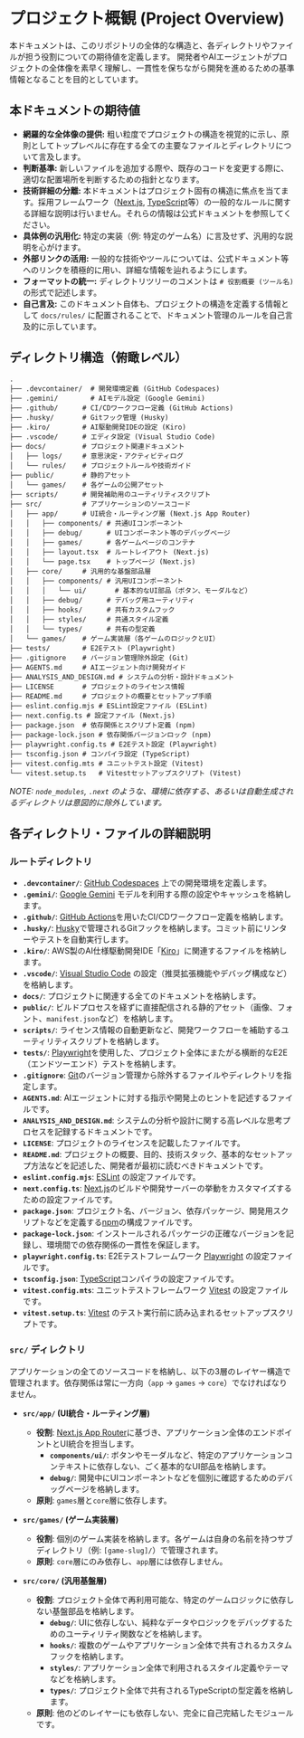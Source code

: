 # プロジェクト概観 (Project Overview)

本ドキュメントは、このリポジトリの全体的な構造と、各ディレクトリやファイルが担う役割についての期待値を定義します。
開発者やAIエージェントがプロジェクトの全体像を素早く理解し、一貫性を保ちながら開発を進めるための基準情報となることを目的としています。

## 本ドキュメントの期待値

-   **網羅的な全体像の提供:** 粗い粒度でプロジェクトの構造を視覚的に示し、原則としてトップレベルに存在する全ての主要なファイルとディレクトリについて言及します。
-   **判断基準:** 新しいファイルを追加する際や、既存のコードを変更する際に、適切な配置場所を判断するための指針となります。
-   **技術詳細の分離:** 本ドキュメントはプロジェクト固有の構造に焦点を当てます。採用フレームワーク（[Next.js](https://nextjs.org/), [TypeScript](https://www.typescriptlang.org/)等）の一般的なルールに関する詳細な説明は行いません。それらの情報は公式ドキュメントを参照してください。
-   **具体例の汎用化:** 特定の実装（例: 特定のゲーム名）に言及せず、汎用的な説明を心がけます。
-   **外部リンクの活用:** 一般的な技術やツールについては、公式ドキュメント等へのリンクを積極的に用い、詳細な情報を辿れるようにします。
-   **フォーマットの統一:** ディレクトリツリーのコメントは `# 役割概要 (ツール名)` の形式で記述します。
-   **自己言及:** このドキュメント自体も、プロジェクトの構造を定義する情報として `docs/rules/` に配置されることで、ドキュメント管理のルールを自己言及的に示しています。

## ディレクトリ構造（俯瞰レベル）

```
.
├── .devcontainer/  # 開発環境定義 (GitHub Codespaces)
├── .gemini/        # AIモデル設定 (Google Gemini)
├── .github/      # CI/CDワークフロー定義 (GitHub Actions)
├── .husky/       # Gitフック管理 (Husky)
├── .kiro/        # AI駆動開発IDEの設定 (Kiro)
├── .vscode/      # エディタ設定 (Visual Studio Code)
├── docs/         # プロジェクト関連ドキュメント
│   ├── logs/     # 意思決定・アクティビティログ
│   └── rules/    # プロジェクトルールや技術ガイド
├── public/       # 静的アセット
│   └── games/    # 各ゲームの公開アセット
├── scripts/      # 開発補助用のユーティリティスクリプト
├── src/          # アプリケーションのソースコード
│   ├── app/      # UI統合・ルーティング層 (Next.js App Router)
│   │   ├── components/ # 共通UIコンポーネント
│   │   ├── debug/      # UIコンポーネント等のデバッグページ
│   │   ├── games/      # 各ゲームページのコンテナ
│   │   ├── layout.tsx  # ルートレイアウト (Next.js)
│   │   └── page.tsx    # トップページ (Next.js)
│   ├── core/     # 汎用的な基盤部品層
│   │   ├── components/ # 汎用UIコンポーネント
│   │   │   └── ui/       # 基本的なUI部品（ボタン、モーダルなど）
│   │   ├── debug/      # デバッグ用ユーティリティ
│   │   ├── hooks/      # 共有カスタムフック
│   │   ├── styles/     # 共通スタイル定義
│   │   └── types/      # 共有の型定義
│   └── games/    # ゲーム実装層（各ゲームのロジックとUI）
├── tests/        # E2Eテスト (Playwright)
├── .gitignore    # バージョン管理除外設定 (Git)
├── AGENTS.md     # AIエージェント向け開発ガイド
├── ANALYSIS_AND_DESIGN.md # システムの分析・設計ドキュメント
├── LICENSE       # プロジェクトのライセンス情報
├── README.md     # プロジェクトの概要とセットアップ手順
├── eslint.config.mjs # ESLint設定ファイル (ESLint)
├── next.config.ts # 設定ファイル (Next.js)
├── package.json  # 依存関係とスクリプト定義 (npm)
├── package-lock.json # 依存関係バージョンロック (npm)
├── playwright.config.ts # E2Eテスト設定 (Playwright)
├── tsconfig.json # コンパイラ設定 (TypeScript)
├── vitest.config.mts # ユニットテスト設定 (Vitest)
└── vitest.setup.ts   # Vitestセットアップスクリプト (Vitest)
```
*NOTE: `node_modules`, `.next` のような、環境に依存する、あるいは自動生成されるディレクトリは意図的に除外しています。*

## 各ディレクトリ・ファイルの詳細説明

### ルートディレクトリ

- **`.devcontainer/`**: [GitHub Codespaces](https://github.com/features/codespaces) 上での開発環境を定義します。
- **`.gemini/`**: [Google Gemini](https://gemini.google.com/) モデルを利用する際の設定やキャッシュを格納します。
- **`.github/`**: [GitHub Actions](https://github.com/features/actions)を用いたCI/CDワークフロー定義を格納します。
- **`.husky/`**: [Husky](https://typicode.github.io/husky/)で管理されるGitフックを格納します。コミット前にリンターやテストを自動実行します。
- **`.kiro/`**: AWS製のAI仕様駆動開発IDE「[Kiro](https://kiro.dev/docs/)」に関連するファイルを格納します。
- **`.vscode/`**: [Visual Studio Code](https://code.visualstudio.com/) の設定（推奨拡張機能やデバッグ構成など）を格納します。
- **`docs/`**: プロジェクトに関連する全てのドキュメントを格納します。
- **`public/`**: ビルドプロセスを経ずに直接配信される静的アセット（画像、フォント、`manifest.json`など）を格納します。
- **`scripts/`**: ライセンス情報の自動更新など、開発ワークフローを補助するユーティリティスクリプトを格納します。
- **`tests/`**: [Playwright](https://playwright.dev/)を使用した、プロジェクト全体にまたがる横断的なE2E（エンドツーエンド）テストを格納します。
- **`.gitignore`**: [Git](https://git-scm.com/)のバージョン管理から除外するファイルやディレクトリを指定します。
- **`AGENTS.md`**: AIエージェントに対する指示や開発上のヒントを記述するファイルです。
- **`ANALYSIS_AND_DESIGN.md`**: システムの分析や設計に関する高レベルな思考プロセスを記録するドキュメントです。
- **`LICENSE`**: プロジェクトのライセンスを記載したファイルです。
- **`README.md`**: プロジェクトの概要、目的、技術スタック、基本的なセットアップ方法などを記述した、開発者が最初に読むべきドキュメントです。
- **`eslint.config.mjs`**: [ESLint](https://eslint.org/) の設定ファイルです。
- **`next.config.ts`**: [Next.js](https://nextjs.org/)のビルドや開発サーバーの挙動をカスタマイズするための設定ファイルです。
- **`package.json`**: プロジェクト名、バージョン、依存パッケージ、開発用スクリプトなどを定義する[npm](https://www.npmjs.com/)の構成ファイルです。
- **`package-lock.json`**: インストールされるパッケージの正確なバージョンを記録し、環境間での依存関係の一貫性を保証します。
- **`playwright.config.ts`**: E2Eテストフレームワーク [Playwright](https://playwright.dev/) の設定ファイルです。
- **`tsconfig.json`**: [TypeScript](https://www.typescriptlang.org/)コンパイラの設定ファイルです。
- **`vitest.config.mts`**: ユニットテストフレームワーク [Vitest](https://vitest.dev/) の設定ファイルです。
- **`vitest.setup.ts`**: [Vitest](https://vitest.dev/) のテスト実行前に読み込まれるセットアップスクリプトです。

### `src/` ディレクトリ

アプリケーションの全てのソースコードを格納し、以下の3層のレイヤー構造で管理されます。依存関係は常に一方向（`app` → `games` → `core`）でなければなりません。

- **`src/app/` (UI統合・ルーティング層)**
    - **役割**: [Next.js App Router](https://nextjs.org/docs/app)に基づき、アプリケーション全体のエンドポイントとUI統合を担当します。
        - **`components/ui/`**: ボタンやモーダルなど、特定のアプリケーションコンテキストに依存しない、ごく基本的なUI部品を格納します。
        - **`debug/`**: 開発中にUIコンポーネントなどを個別に確認するためのデバッグページを格納します。
    - **原則**: `games`層と`core`層に依存します。

- **`src/games/` (ゲーム実装層)**
    - **役割**: 個別のゲーム実装を格納します。各ゲームは自身の名前を持つサブディレクトリ（例: `[game-slug]/`）で管理されます。
    - **原則**: `core`層にのみ依存し、`app`層には依存しません。

- **`src/core/` (汎用基盤層)**
    - **役割**: プロジェクト全体で再利用可能な、特定のゲームロジックに依存しない基盤部品を格納します。
        - **`debug/`**: UIに依存しない、純粋なデータやロジックをデバッグするためのユーティリティ関数などを格納します。
        - **`hooks/`**: 複数のゲームやアプリケーション全体で共有されるカスタムフックを格納します。
        - **`styles/`**: アプリケーション全体で利用されるスタイル定義やテーマなどを格納します。
        - **`types/`**: プロジェクト全体で共有されるTypeScriptの型定義を格納します。
    - **原則**: 他のどのレイヤーにも依存しない、完全に自己完結したモジュールです。
